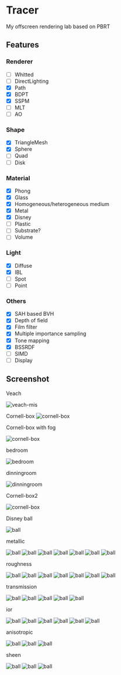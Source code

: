 # Tracer
My offscreen rendering lab based on PBRT

## Features
### Renderer
- [ ] Whitted
- [ ] DirectLighting
- [x] Path
- [x] BDPT
- [x] SSPM
- [ ] MLT
- [ ] AO

### Shape
- [x] TriangleMesh
- [x] Sphere
- [ ] Quad
- [ ] Disk

### Material
- [x] Phong
- [x] Glass
- [x] Homogeneous/heterogeneous medium
- [x] Metal
- [x] Disney
- [ ] Plastic
- [ ] Substrate?
- [ ] Volume

### Light
- [x] Diffuse
- [x] IBL
- [ ] Spot
- [ ] Point
### Others
- [x] SAH based BVH
- [x] Depth of field
- [x] Film filter
- [x] Multiple importance sampling
- [x] Tone mapping
- [x] BSSRDF
- [ ] SIMD
- [ ] Display
## Screenshot
Veach

![veach-mis](screenshot/tracer_veach-mis.png)

Cornell-box
![cornell-box](screenshot/tracer_cornel-box.png)

Cornell-box with fog

![cornell-box](screenshot/tracer_cornel-box_bdpt_vol_test.png)

bedroom

![bedroom](screenshot/tracer_bedroom.png)

dinningroom

![dinningroom](screenshot/tracer_diningroom.png)

Cornell-box2

![cornell-box](screenshot/tracer_cornellbox.png)

Disney ball

![ball](screenshot/tracer_disney_ball.png)

metallic

![ball](screenshot/disney/tracer_ball_metallic_0.png) ![ball](screenshot/disney/tracer_ball_metallic_0_1.png) ![ball](screenshot/disney/tracer_ball_metallic_0_3.png)
![ball](screenshot/disney/tracer_ball_metallic_0_5.png) ![ball](screenshot/disney/tracer_ball_metallic_0_7.png) ![ball](screenshot/disney/tracer_ball_metallic_0_9.png)
![ball](screenshot/disney/tracer_ball_metallic_1.png)

roughness

![ball](screenshot/disney/tracer_ball_roughness_0.png) ![ball](screenshot/disney/tracer_ball_roughness_0_1.png) ![ball](screenshot/disney/tracer_ball_roughness_0_3.png)
![ball](screenshot/disney/tracer_ball_roughness_0_5.png) ![ball](screenshot/disney/tracer_ball_roughness_0_7.png) ![ball](screenshot/disney/tracer_ball_roughness_0_9.png)
![ball](screenshot/disney/tracer_ball_roughness_1.png)

transmission

![ball](screenshot/disney/tracer_ball_trans_0.png) ![ball](screenshot/disney/tracer_ball_trans_0_3.png) ![ball](screenshot/disney/tracer_ball_trans_0_6.png)
![ball](screenshot/disney/tracer_ball_trans_0_9.png) ![ball](screenshot/disney/tracer_ball_trans_1.png)

ior

![ball](screenshot/disney/tracer_ball_ior_1_5.png) ![ball](screenshot/disney/tracer_ball_ior_2.png) ![ball](screenshot/disney/tracer_ball_ior_2_5.png)
![ball](screenshot/disney/tracer_ball_ior_3.png) ![ball](screenshot/disney/tracer_ball_ior_4.png) ![ball](screenshot/disney/tracer_ball_ior_6.png)

anisotropic

![ball](screenshot/disney/tracer_ball_anisotropic_0.png) ![ball](screenshot/disney/tracer_ball_anisotropic_0_5.png) ![ball](screenshot/disney/tracer_ball_anisotropic_1.png)

sheen

![ball](screenshot/disney/tracer_ball_sheen_0.png) ![ball](screenshot/disney/tracer_ball_sheen_0_5.png) ![ball](screenshot/disney/tracer_ball_sheen_1.png)